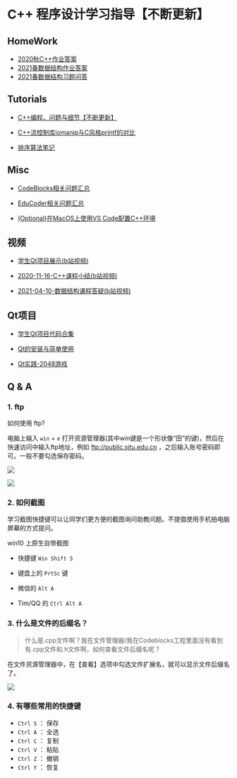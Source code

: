 # C++ 程序设计学习指导【不断更新】


## HomeWork

* [2020秋C++作业答案](codes/20fall/README.md)
* [2021春数据结构作业答案](codes/21spring/README.md)
* [2021春数据结构习题问答](tutorials/DS-quiz.md)

## Tutorials

* [C++编程、问题与细节【不断更新】](tutorials/Cpp.md)

* [C++流控制库iomanip与C风格printf的对比](tutorials/CppFormat.md)

* [排序算法笔记](codes/sort/sort.md)



## Misc

* [CodeBlocks相关问题汇总](tutorials/CodeBlocks.md)

* [EduCoder相关问题汇总](tutorials/EduCoder.md)

* [(Optional)在MacOS上使用VS Code配置C++环境](https://code.visualstudio.com/docs/cpp/config-clang-mac)



## 视频

* [学生Qt项目展示(b站视频)](https://www.bilibili.com/video/BV1Hr4y1T7y1)

* [2020-11-16-C++课程小结(b站视频)](https://www.bilibili.com/video/BV1mt4y1a71t/)
* [2021-04-10-数据结构课程答疑(b站视频)](https://www.bilibili.com/video/BV1Hp4y1t77L/)


## Qt项目 

* [学生Qt项目代码合集](https://gitee.com/OneForward/QtGallery)

* [Qt的安装与简单使用](tutorials/qt-install.md)

* [Qt实践-2048游戏](tutorials/qt-2048-v1.md)




<!-- <details>
  <summary> Q & A  </summary> -->
## Q & A
### 1. ftp

如何使用 ftp?

电脑上输入 `win` + `e` 打开资源管理器(其中win键是一个形状像“田”的键)，然后在快速访问中输入ftp地址，例如 ftp://public.sjtu.edu.cn ，之后输入账号密码即可。一般不要勾选保存密码。

![](tutorials/imgs/ftp_start.png)

![](tutorials/imgs/ftp_url.png)

### 2. 如何截图

学习截图快捷键可以让同学们更方便的截图询问助教问题。不提倡使用手机拍电脑屏幕的方式提问。

win10 上原生自带截图

- 快捷键 `Win Shift S` 
- 键盘上的 `PrtSc` 键

- 微信的 `Alt A` 
- Tim/QQ 的 `Ctrl Alt A`

### 3. 什么是文件的后缀名？

> 什么是.cpp文件啊？我在文件管理器/我在Codeblocks工程里面没有看到有.cpp文件和.h文件啊，如何查看文件后缀名呢？

在文件资源管理器中，在【查看】选项中勾选文件扩展名，就可以显示文件后缀名了。

![](tutorials/imgs/file_ext.png)

### 4. 有哪些常用的快捷键

* `Ctrl S` ： 保存
* `Ctrl A` ： 全选
* `Ctrl C` ： 复制
* `Ctrl V` ： 粘贴
* `Ctrl Z` ： 撤销
* `Ctrl Y` ： 恢复

<!-- </details> -->


